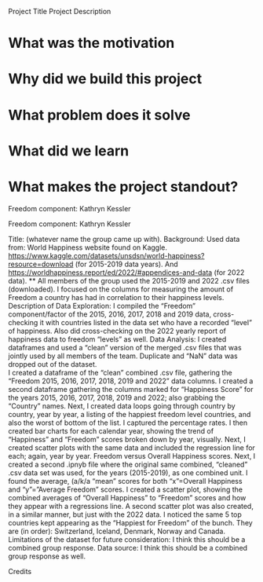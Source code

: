 Project Title
Project Description
# What was the motivation
# Why did we build this project
# What problem does it solve
# What did we learn
# What makes the project standout?

Freedom component: Kathryn Kessler

Freedom component: Kathryn Kessler

Title: (whatever name the group came up with).
Background: Used data from: World Happiness website found on Kaggle. 
https://www.kaggle.com/datasets/unsdsn/world-happiness?resource=download (for 2015-2019 data years).
And
https://worldhappiness.report/ed/2022/#appendices-and-data (for 2022 data).
** All members of the group used the 2015-2019 and 2022 .csv files (downloaded).
I focused on the columns for measuring the amount of Freedom a country has had in correlation to their happiness levels. 
Description of Data Exploration:  I compiled the “Freedom” component/factor of the 2015, 2016, 2017, 2018 and 2019 data, cross-checking it with countries listed in the data set who have a recorded “level” of happiness.  Also did cross-checking on the 2022 yearly report of happiness data to freedom “levels” as well. 
Data Analysis:  I created dataframes and used a “clean” version of the merged .csv files that was jointly used by all members of the team.  Duplicate and “NaN” data was dropped out of the dataset.  
I created a dataframe of the “clean” combined .csv file, gathering the “Freedom 2015, 2016, 2017, 2018, 2019 and 2022” data columns.  I created a second dataframe gathering the columns marked for “Happiness Score” for the years 2015, 2016, 2017, 2018, 2019 and 2022; also grabbing the “Country” names. Next, I created data loops going through country by country, year by year, a listing of the happiest freedom level countries, and also the worst of bottom of the list. I captured the percentage rates. I then created bar charts for each calendar year, showing the trend of “Happiness” and “Freedom” scores broken down by year, visually.  Next, I created scatter plots with the same data and included the regression line for each; again, year by year. Freedom versus Overall Happiness scores. Next, I created a second .ipnyb file where the original same combined, “cleaned” .csv data set was used, for the years (2015-2019), as one combined unit.  I found the average, (a/k/a “mean” scores for both “x”=Overall Happiness and “y”=”Average Freedom” scores. I created a scatter plot, showing the combined averages of “Overall Happiness” to “Freedom” scores and how they appear with a regressions line. A second scatter plot was also created, in a similar manner, but just with the 2022 data. I noticed the same 5 top countries kept appearing as the “Happiest for Freedom” of the bunch. They are (in order): Switzerland, Iceland, Denmark, Norway and Canada. 
Limitations of the dataset for future consideration:  I think this should be a combined group response.
Data source: I think this should be a combined group response as well. 








Credits